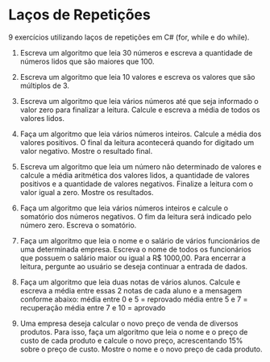 # Laços de Repetições
9 exercícios utilizando laços de repetições em C# (for, while e do while).

1. Escreva um algoritmo que leia 30 números e escreva a quantidade de números lidos que são maiores que 100.

2. Escreva um algoritmo que leia 10 valores e escreva os valores que são múltiplos de 3.

3. Escreva um algoritmo que leia vários números até que seja informado o valor zero para finalizar a leitura. Calcule e escreva a média de todos os valores lidos.

4. Faça um algoritmo que leia vários números inteiros. Calcule a média dos valores positivos. O final da leitura acontecerá quando for digitado um valor negativo. Mostre o resultado final.

5. Escreva um algoritmo que leia um número não determinado de valores e calcule a média aritmética dos valores lidos, a quantidade de valores positivos e a quantidade de valores negativos. Finalize a leitura com o valor igual a zero. Mostre os resultados.

6. Faça um algoritmo que leia vários números inteiros e calcule o somatório dos números negativos. O fim da leitura será indicado pelo número zero. Escreva o somatório.

7. Faça um algoritmo que leia o nome e o salário de vários funcionários de uma determinada empresa. Escreva o nome de todos os funcionários que possuem o salário maior ou igual a R$ 1000,00. Para encerrar a leitura, pergunte ao usuário se deseja continuar a entrada de dados.

8. Faça um algoritmo que leia duas notas de vários alunos. Calcule e escreva a média entre essas 2 notas de cada aluno e a mensagem conforme abaixo:
média entre 0 e 5 = reprovado
média entre 5 e 7 = recuperação
média entre 7 e 10 = aprovado

9. Uma empresa deseja calcular o novo preço de venda de diversos produtos. Para isso, faça um algoritmo que leia o nome e o preço de custo de cada produto e calcule o novo preço, acrescentando 15% sobre o preço de custo. Mostre o nome e o novo preço de cada produto.
